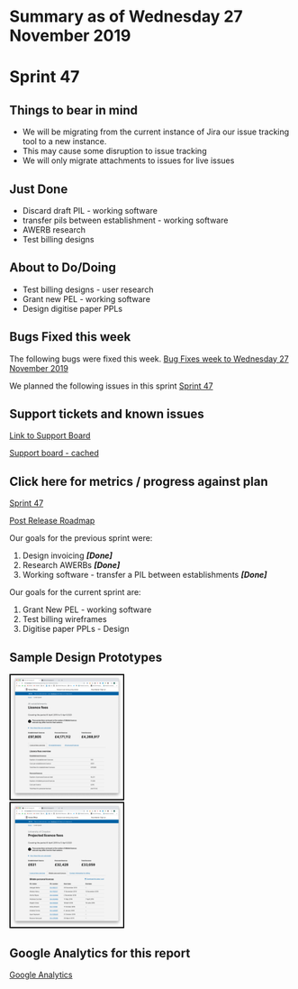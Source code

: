 # Summary as of Wednesday 27 November 2019 

# Sprint 47

## Things to bear in mind
* We will be migrating from the current instance of Jira our issue tracking tool to a new instance.
* This may cause some disruption to issue tracking
* We will only migrate attachments to issues for live issues 

## Just Done
* Discard draft PIL - working software
* transfer pils between establishment - working software
* AWERB research
* Test billing designs

## About to Do/Doing
* Test billing designs - user research 
* Grant new PEL - working software
* Design digitise paper PPLs

## Bugs Fixed this week
The following bugs were fixed this week.
[Bug Fixes week to Wednesday 27 November 2019](graphs/bugs27112019.png)

We planned the following issues in this sprint 
[Sprint 47](graphs/sprint27112019.png)

## Support tickets and known issues
[Link to Support Board](https://jira.digital.homeoffice.gov.uk/secure/RapidBoard.jspa?rapidView=331&selectedIssue=ALS-47)

[Support board - cached](graphs/supportBoard27112019.jpg)

## Click here for metrics / progress against plan
[Sprint 47](graphs/progress27112019.png)

[Post Release Roadmap](graphs/roadmap27112019.png)

Our goals for the previous sprint were:
1. Design invoicing ***[Done]***
2. Research AWERBs ***[Done]***
3. Working software - transfer a PIL between establishments ***[Done]***

Our goals for the current sprint are:
1. Grant New PEL - working software
2. Test billing wireframes 
3. Digitise paper PPLs - Design

## Sample Design Prototypes
<a href="graphs/proto1_27112019.png"><img src="graphs/proto1_27112019.png" alt="HTML5 Icon" width="200" style="border:2px solid black"></a>
<br>
<a href="graphs/proto2_27112019.png"><img src="graphs/proto2_27112019.png" alt="HTML5 Icon" width="200" style="border:2px solid black"></a>
<br>


## Google Analytics for this report
[Google Analytics](graphs/GA27112019.png)

